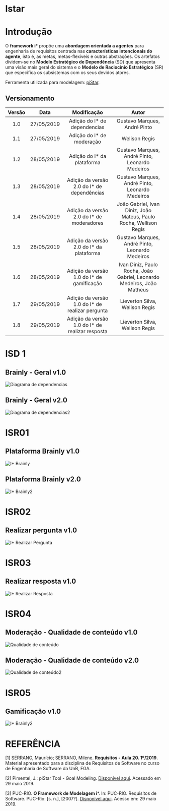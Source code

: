 # Istar

# Introdução

O **framework i*** propõe uma **abordagem orientada a agentes** para engenharia de requisitos centrada nas **características intencionais do agente**, isto é, as metas, metas-flexíveis e outras abstrações. Os artefatos dividem-se no **Modelo Estratégico de Dependência** (SD) que apresenta uma visão mais geral do sistema e o **Modelo de Raciocínio Estratégico** (SR) que especifica os subsistemas com os seus devidos atores.

Ferramenta utilizada para modelagem: [piStar](http://www.cin.ufpe.br/jhcp/pistar/).

## Versionamento

|  Versão |    Data    | Modificação  | Autor |
|  :----: | :--------: | :---------:  | :------: |
|    1.0  | 27/05/2019 | Adição do I* de dependencias | Gustavo Marques, André Pinto |
|    1.1  | 27/05/2019 | Adição do I* de moderação | Welison Regis |
|    1.2  | 28/05/2019 | Adição do I* da plataforma | Gustavo Marques, André Pinto, Leonardo Medeiros |
|    1.3  | 28/05/2019 | Adição da versão 2.0 do I* de dependências | Gustavo Marques, André Pinto, Leonardo Medeiros |
|    1.4  | 28/05/2019 | Adição da versão 2.0 do I* de moderadores | João Gabriel, Ivan Diniz, João Mateus, Paulo Rocha, Wellison Regis |
|    1.5  | 28/05/2019 | Adição da versão 2.0 do I* da plataforma | Gustavo Marques, André Pinto, Leonardo Medeiros |
|    1.6  | 28/05/2019 | Adição da versão 1.0 do I* de gamificação | Ivan Diniz, Paulo Rocha, João Gabriel, Leonardo Medeiros, João Matheus |
|    1.7  | 29/05/2019 | Adição da versão 1.0 do I* de realizar pergunta | Lieverton Silva, Welison Regis |
|    1.8  | 29/05/2019 | Adição da versão 1.0 do I* de realizar resposta | Lieverton Silva, Welison Regis |



# ISD 1
## Brainly - Geral v1.0

![Diagrama de dependencias](images/i_star/i_star_dependency_v1.png)

## Brainly - Geral v2.0

![Diagrama de dependencias2](images/i_star/i_star_dependency_v2.png)


# ISR01
## Plataforma Brainly v1.0

![I* Brainly](images/i_star/i_star_brainly_v1.png)


## Plataforma Brainly v2.0
![I* Brainly2](images/i_star/i_star_brainly_v2.png)

# ISR02
## Realizar pergunta v1.0

![I* Realizar Pergunta](images/i_star/i_star_realizar_pergunta.png)

# ISR03
## Realizar resposta v1.0

![I* Realizar Resposta](images/i_star/i_star_realizar_resposta.png)

# ISR04
## Moderação - Qualidade de conteúdo v1.0

![Qualidade de conteúdo](images/i_star/istar_moderadores.png)

## Moderação - Qualidade de conteúdo v2.0

![Qualidade de conteúdo2](images/i_star/istar_moderadores_V2.png)

# ISR05
## Gamificação v1.0
![I* Brainly2](images/i_star/i_star_gamificação.png)


# REFERÊNCIA

[1] SERRANO, Maurício; SERRANO, Milene. **Requisitos - Aula 20. 1º/2019**. Material apresentado para a disciplina de Requisitos de Software no curso de Engenharia de Software da UnB, FGA.

[2] Pimentel, J.: piStar Tool - Goal Modeling. [Disponível aqui](http://www.cin.ufpe.br/jhcp/pistar/). Acessado em 29 maio 2019.

[3] PUC-RIO. **O Framework de Modelagem i***. In: PUC-RIO. Requisitos de Software. PUC-Rio: [s. n.], [2007?]. [Disponível aqui]( https://www.maxwell.vrac.puc-rio.br/15000/15000_3.PDF). Acesso em: 29 maio 2019.